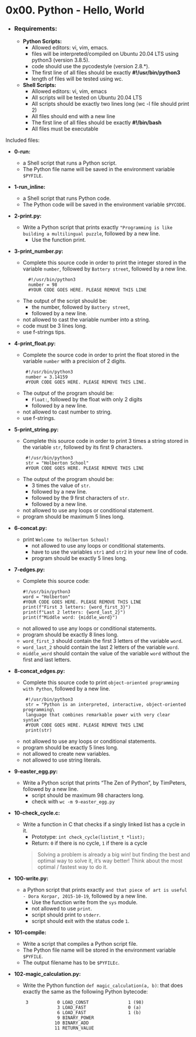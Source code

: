 # **0x00. Python - Hello, World**

- ### **Requirements:**
  - **Python Scripts:**
    - Allowed editors: vi, vim, emacs.
    - files will be interpreted/compiled on Ubuntu 20.04 LTS using python3 (version 3.8.5).
    - code should use the pycodestyle (version 2.8.*).
    - The first line of all files should be exactly **#!/usr/bin/python3**
    - length of files will be tested using wc.
  - **Shell Scripts:**
    - Allowed editors: vi, vim, emacs
    - All scripts will be tested on Ubuntu 20.04 LTS
    - All scripts should be exactly two lines long (wc -l file should print 2)
    - All files should end with a new line
    - The first line of all files should be exactly **#!/bin/bash**
    - All files must be executable

Included files:

- **0-run:**
  - a Shell script that runs a Python script.
  - The Python file name will be saved in the environment variable `$PYFILE`.

- **1-run_inline:**
  - a Shell script that runs Python code.
  - The Python code will be saved in the environment variable `$PYCODE`.

- **2-print.py:**
  - Write a Python script that prints exactly `"Programming is like building a multilingual puzzle`, followed by a new line.
    - Use the function print.

- **3-print_number.py:**
  - Complete this source code in order to print the integer stored in the variable `number`, followed by `Battery street`, followed by a new line.
    ``` 
      #!/usr/bin/python3
      number = 98
      #YOUR CODE GOES HERE. PLEASE REMOVE THIS LINE
      ```
  - The output of the script should be:
    - the number, followed by `Battery street`,
    - followed by a new line.
  - not allowed to cast the variable number into a string.
  - code must be 3 lines long.
  - use f-strings tips.
  
- **4-print_float.py:**
  - Complete the source code in order to print the float stored in the variable `number` with a precision of 2 digits.
    ```
     #!/usr/bin/python3
     number = 3.14159
     #YOUR CODE GOES HERE. PLEASE REMOVE THIS LINE.
     ```
  - The output of the program should be:
    - `Float:`, followed by the float with only 2 digits
    - followed by a new line.
  - not allowed to cast number to string.
  - use f-strings.

- **5-print_string.py:**
  - Complete this source code in order to print 3 times a string stored in the variable `str`, followed by its first 9 characters.
    ```
     #!/usr/bin/python3
     str = "Holberton School"
     #YOUR CODE GOES HERE. PLEASE REMOVE THIS LINE
     ```
  - The output of the program should be:
    - 3 times the value of `str`.
    - followed by a new line.
    - followed by the 9 first characters of `str`.
    - followed by a new line.
  - not allowed to use any loops or conditional statement.
  - program should be maximum 5 lines long.

- **6-concat.py:**
  - print `Welcome to Holberton School!`
    - not allowed to use any loops or conditional statements.
    - have to use the variables `str1` and `str2` in your new line of code.
    - program should be exactly 5 lines long.

- **7-edges.py:**
  - Complete this source code:
    ```  
    #!/usr/bin/python3
    word = "Holberton"
    #YOUR CODE GOES HERE. PLEASE REMOVE THIS LINE
    print(f"First 3 letters: {word_first_3}")
    print(f"Last 2 letters: {word_last_2}")
    print(f"Middle word: {middle_word}")
    ```
  - not allowed to use any loops or conditional statements.
  - program should be exactly 8 lines long.
  - `word_first_3` should contain the first 3 letters of the variable `word`.
  - `word_last_2` should contain the last 2 letters of the variable `word`.
  - `middle_word` should contain the value of the variable `word` without the first and last letters.

- **8-concat_edges.py:**
  - Complete this source code to print `object-oriented programming with Python`, followed by a new line.
    ```
     #!/usr/bin/python3
     str = "Python is an interpreted, interactive, object-oriented programming\
     language that combines remarkable power with very clear syntax"
     #YOUR CODE GOES HERE. PLEASE REMOVE THIS LINE
     print(str)
    ```
  - not allowed to use any loops or conditional statements.
  - program should be exactly 5 lines long.
  - not allowed to create new variables.
  - not allowed to use string literals.

- **9-easter_egg.py:**
  - Write a Python script that prints “The Zen of Python”, by TimPeters, followed by a new line.
    - script should be maximum 98 characters long.
    - check with `wc -m 9-easter_egg.py`

- **10-check_cycle.c:**
  - Write a function in C that checks if a singly linked list has a cycle in it.
    - Prototype: `int check_cycle(listint_t *list);`
    - Return: `0` if there is no cycle, `1` if there is a cycle
    > Solving a problem is already a big win! but finding the best and optimal way to solve it, it’s way better! Think about the most optimal / fastest way to do it.

- **100-write.py:**
  - a Python script that prints exactly `and that piece of art is useful - Dora Korpar, 2015-10-19`, followed by a new line.
    - Use the function write from the `sys` module.
    - not allowed to use `print`.
    - script should print to `stderr`.
    - script should exit with the status code `1`.

- **101-compile:**
  - Write a script that compiles a Python script file.
  - The Python file name will be stored in the environment variable `$PYFILE`.
  - The output filename has to be `$PYFILEc`.

- **102-magic_calculation.py:**
  - Write the Python function `def magic_calculation(a, b)`: that does exactly the same as the following Python bytecode:
    ```
     3           0 LOAD_CONST               1 (98)
                 3 LOAD_FAST                0 (a)
                 6 LOAD_FAST                1 (b)
                 9 BINARY_POWER
                10 BINARY_ADD
                11 RETURN_VALUE
    ```
